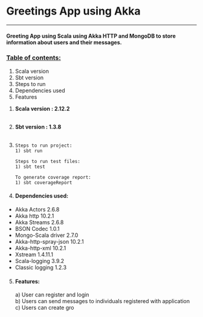 # Greetings App using Akka
<hr>

#### Greeting App using Scala using Akka HTTP and MongoDB to store information about users and their messages.
### <u>Table of contents:</u>
1) Scala version
2) Sbt version
3) Steps to run
4) Dependencies used
5) Features

1. **Scala version : 2.12.2** <br><br>
2. **Sbt version : 1.3.8**<br><br>

3. `Steps to run project:` <br>
`1) sbt run `

    `Steps to run test files:` <br>
    `1) sbt test `

     `To generate coverage report:` <br>
      `1) sbt coverageReport`
4. #### Dependencies used:
<ul>
<li> Akka Actors 2.6.8 </li>
<li> Akka http 10.2.1 </li>
<li> Akka Streams 2.6.8 </li>
<li> BSON Codec 1.0.1 </li>
<li> Mongo-Scala driver 2.7.0 </li>
<li> Akka-http-spray-json 10.2.1 </li>
<li> Akka-http-xml 10.2.1 </li>
<li> Xstream 1.4.11.1 </li>
<li> Scala-logging 3.9.2 </li>
<li> Classic logging 1.2.3 </li>
</ul>

5. #### Features:
    a) User can register and login <br>
    b) Users can send messages to individuals registered with application <br>
    c) Users can create gro